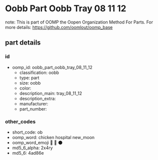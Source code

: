 # Oobb Part Oobb Tray 08 11 12  

note: This is part of OOMP the Oopen Organization Method For Parts. For more details: https://github.com/oomlout/oomp_base

##  part details





### id
* oomp_id: oobb_part_oobb_tray_08_11_12
  * classification: oobb
  * type: part
  * size: oobb
  * color: 
  * description_main: tray_08_11_12
  * description_extra: 
  * manufacturer: 
  * part_number: 

### other_codes
* short_code: ob
* oomp_word: chicken hospital new_moon
* oomp_word_emoji :chicken: :hospital: :new_moon:
* md5_6_alpha: 2x4ry
* md5_6: 4ad86e